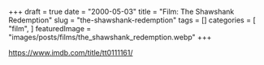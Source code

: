 +++
draft = true
date = "2000-05-03"
title = "Film: The Shawshank Redemption"
slug = "the-shawshank-redemption"
tags = []
categories = [
    "film",
]
featuredImage = "images/posts/films/the_shawshank_redemption.webp"
+++

https://www.imdb.com/title/tt0111161/
